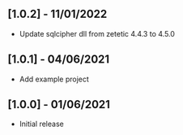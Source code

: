 ## [1.0.2] - 11/01/2022

- Update sqlcipher dll from zetetic 4.4.3 to 4.5.0

## [1.0.1] - 04/06/2021

- Add example project

## [1.0.0] - 01/06/2021

- Initial release
